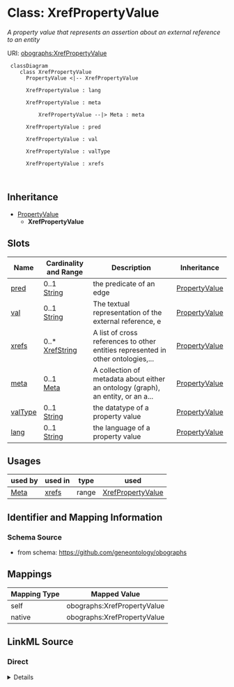 # Class: XrefPropertyValue


_A property value that represents an assertion about an external reference to an entity_





URI: [obographs:XrefPropertyValue](https://github.com/geneontology/obographs/XrefPropertyValue)




```{mermaid}
 classDiagram
    class XrefPropertyValue
      PropertyValue <|-- XrefPropertyValue
      
      XrefPropertyValue : lang
        
      XrefPropertyValue : meta
        
          XrefPropertyValue --|> Meta : meta
        
      XrefPropertyValue : pred
        
      XrefPropertyValue : val
        
      XrefPropertyValue : valType
        
      XrefPropertyValue : xrefs
        
      
```





## Inheritance
* [PropertyValue](PropertyValue.md)
    * **XrefPropertyValue**



## Slots

| Name | Cardinality and Range | Description | Inheritance |
| ---  | --- | --- | --- |
| [pred](pred.md) | 0..1 <br/> [String](String.md) | the predicate of an edge | [PropertyValue](PropertyValue.md) |
| [val](val.md) | 0..1 <br/> [String](String.md) | The textual representation of the external reference, e | [PropertyValue](PropertyValue.md) |
| [xrefs](xrefs.md) | 0..* <br/> [XrefString](XrefString.md) | A list of cross references to other entities represented in other ontologies,... | [PropertyValue](PropertyValue.md) |
| [meta](meta.md) | 0..1 <br/> [Meta](Meta.md) | A collection of metadata about either an ontology (graph), an entity, or an a... | [PropertyValue](PropertyValue.md) |
| [valType](valType.md) | 0..1 <br/> [String](String.md) | the datatype of a property value | [PropertyValue](PropertyValue.md) |
| [lang](lang.md) | 0..1 <br/> [String](String.md) | the language of a property value | [PropertyValue](PropertyValue.md) |





## Usages

| used by | used in | type | used |
| ---  | --- | --- | --- |
| [Meta](Meta.md) | [xrefs](xrefs.md) | range | [XrefPropertyValue](XrefPropertyValue.md) |






## Identifier and Mapping Information







### Schema Source


* from schema: https://github.com/geneontology/obographs





## Mappings

| Mapping Type | Mapped Value |
| ---  | ---  |
| self | obographs:XrefPropertyValue |
| native | obographs:XrefPropertyValue |





## LinkML Source

<!-- TODO: investigate https://stackoverflow.com/questions/37606292/how-to-create-tabbed-code-blocks-in-mkdocs-or-sphinx -->

### Direct

<details>
```yaml
name: XrefPropertyValue
description: A property value that represents an assertion about an external reference
  to an entity
from_schema: https://github.com/geneontology/obographs
is_a: PropertyValue
slot_usage:
  val:
    name: val
    description: The textual representation of the external reference, e.g. "PMID:12345"
    domain_of:
    - PropertyValue
    role: xref

```
</details>

### Induced

<details>
```yaml
name: XrefPropertyValue
description: A property value that represents an assertion about an external reference
  to an entity
from_schema: https://github.com/geneontology/obographs
is_a: PropertyValue
slot_usage:
  val:
    name: val
    description: The textual representation of the external reference, e.g. "PMID:12345"
    domain_of:
    - PropertyValue
    role: xref
attributes:
  pred:
    name: pred
    description: the predicate of an edge
    from_schema: https://github.com/geneontology/obographs
    rank: 1000
    slot_uri: rdf:predicate
    alias: pred
    owner: XrefPropertyValue
    domain_of:
    - Edge
    - SynonymPropertyValue
    - PropertyValue
    - SynonymTypeDefinition
    range: string
  val:
    name: val
    description: The textual representation of the external reference, e.g. "PMID:12345"
    from_schema: https://github.com/geneontology/obographs
    rank: 1000
    slot_uri: rdf:object
    alias: val
    owner: XrefPropertyValue
    domain_of:
    - PropertyValue
    role: xref
    range: string
  xrefs:
    name: xrefs
    description: A list of cross references to other entities represented in other
      ontologies, vocabularies, databases, or websites. The semantics of xrefs are
      intentionally weak, and most closely align with rdfs:seeAlso
    from_schema: https://github.com/geneontology/obographs
    exact_mappings:
    - oio:hasDbXref
    close_mappings:
    - rdfs:seeAlso
    rank: 1000
    multivalued: true
    alias: xrefs
    owner: XrefPropertyValue
    domain_of:
    - Meta
    - PropertyValue
    range: XrefString
  meta:
    name: meta
    description: A collection of metadata about either an ontology (graph), an entity,
      or an axiom
    from_schema: https://github.com/geneontology/obographs
    aliases:
    - annotations
    rank: 1000
    alias: meta
    owner: XrefPropertyValue
    domain_of:
    - GraphDocument
    - Graph
    - Node
    - Edge
    - PropertyValue
    - Axiom
    range: Meta
  valType:
    name: valType
    description: the datatype of a property value
    from_schema: https://github.com/geneontology/obographs
    aliases:
    - value type
    - datatype
    rank: 1000
    alias: valType
    owner: XrefPropertyValue
    domain_of:
    - PropertyValue
    range: string
  lang:
    name: lang
    description: the language of a property value
    from_schema: https://github.com/geneontology/obographs
    rank: 1000
    alias: lang
    owner: XrefPropertyValue
    domain_of:
    - PropertyValue
    range: string

```
</details>